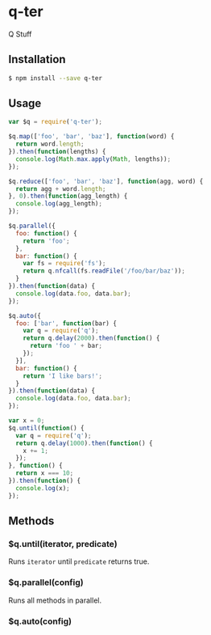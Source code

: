 # q-ter

Q Stuff

## Installation

```bash
$ npm install --save q-ter
```

## Usage

```javascript
var $q = require('q-ter');

$q.map(['foo', 'bar', 'baz'], function(word) {
  return word.length;
}).then(function(lengths) {
  console.log(Math.max.apply(Math, lengths));
});

$q.reduce(['foo', 'bar', 'baz'], function(agg, word) {
  return agg + word.length;
}, 0).then(function(agg_length) {
  console.log(agg_length);
});

$q.parallel({
  foo: function() {
    return 'foo';
  },
  bar: function() {
    var fs = require('fs');
    return q.nfcall(fs.readFile('/foo/bar/baz'));
  }
}).then(function(data) {
  console.log(data.foo, data.bar);
});

$q.auto({
  foo: ['bar', function(bar) {
    var q = require('q');
    return q.delay(2000).then(function() {
      return 'foo ' + bar;
    });
  }],
  bar: function() {
    return 'I like bars!';
  }
}).then(function(data) {
  console.log(data.foo, data.bar);
});

var x = 0;
$q.until(function() {
  var q = require('q');
  return q.delay(1000).then(function() {
    x += 1;
  });
}, function() {
  return x === 10;
}).then(function() {
  console.log(x);
});
```

## Methods

### $q.until(iterator, predicate)

Runs `iterator` until `predicate` returns true.

### $q.parallel(config)

Runs all methods in parallel.

### $q.auto(config)
